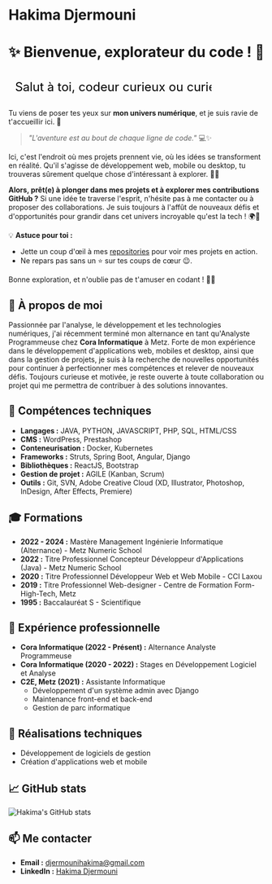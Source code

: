 
# Hakima Djermouni

# ✨ Bienvenue, explorateur du code ! 🚀

<svg width="400" height="60" xmlns="http://www.w3.org/2000/svg">
  <text x="10" y="40" font-size="24" fill="black">
    <animate attributeName="x" from="10" to="300" dur="5s" repeatCount="indefinite" />
    Salut à toi, codeur curieux ou curieuse !
  </text>
</svg>

Tu viens de poser tes yeux sur **mon univers numérique**, et je suis ravie de t'accueillir ici. 🎉

> _"L'aventure est au bout de chaque ligne de code."_ 💻✨

Ici, c'est l'endroit où mes projets prennent vie, où les idées se transforment en réalité. Qu'il s'agisse de développement web, mobile ou desktop, tu trouveras sûrement quelque chose d'intéressant à explorer. 👩‍💻

**Alors, prêt(e) à plonger dans mes projets et à explorer mes contributions GitHub ?** Si une idée te traverse l'esprit, n'hésite pas à me contacter ou à proposer des collaborations. Je suis toujours à l'affût de nouveaux défis et d'opportunités pour grandir dans cet univers incroyable qu'est la tech ! 🌍🌟

💡 **Astuce pour toi :** 
- Jette un coup d'œil à mes [repositories](https://github.com/tonprofil) pour voir mes projets en action.
- Ne repars pas sans un ⭐ sur tes coups de cœur 😉.

Bonne exploration, et n'oublie pas de t'amuser en codant ! 🤖🎨


## 👋 À propos de moi

Passionnée par l'analyse, le développement et les technologies numériques, j'ai récemment terminé mon alternance en tant qu'Analyste Programmeuse chez **Cora Informatique** à Metz. Forte de mon expérience dans le développement d'applications web, mobiles et desktop, ainsi que dans la gestion de projets, je suis à la recherche de nouvelles opportunités pour continuer à perfectionner mes compétences et relever de nouveaux défis. Toujours curieuse et motivée, je reste ouverte à toute collaboration ou projet qui me permettra de contribuer à des solutions innovantes.

## 🔧 Compétences techniques

- **Langages :** JAVA, PYTHON, JAVASCRIPT, PHP, SQL, HTML/CSS
- **CMS :** WordPress, Prestashop
- **Conteneurisation :** Docker, Kubernetes
- **Frameworks :** Struts, Spring Boot, Angular, Django
- **Bibliothèques :** ReactJS, Bootstrap
- **Gestion de projet :** AGILE (Kanban, Scrum)
- **Outils :** Git, SVN, Adobe Creative Cloud (XD, Illustrator, Photoshop, InDesign, After Effects, Premiere)

## 🎓 Formations

- **2022 - 2024 :** Mastère Management Ingénierie Informatique (Alternance) - Metz Numeric School
- **2022 :** Titre Professionnel Concepteur Développeur d'Applications (Java) - Metz Numeric School
- **2020 :** Titre Professionnel Développeur Web et Web Mobile - CCI Laxou
- **2019 :** Titre Professionnel Web-designer - Centre de Formation Form-High-Tech, Metz
- **1995 :** Baccalauréat S - Scientifique

## 💼 Expérience professionnelle

- **Cora Informatique (2022 - Présent) :** Alternance Analyste Programmeuse
- **Cora Informatique (2020 - 2022) :** Stages en Développement Logiciel et Analyse
- **C2E, Metz (2021) :** Assistante Informatique  
    - Développement d'un système admin avec Django  
    - Maintenance front-end et back-end  
    - Gestion de parc informatique

## 🔭 Réalisations techniques

- Développement de logiciels de gestion
- Création d'applications web et mobile

## 📈 GitHub stats

![Hakima's GitHub stats](https://github-readme-stats.vercel.app/api?username=DH-HUB&show_icons=true&theme=radical)


## 📫 Me contacter

- **Email :** djermounihakima@gmail.com
- **LinkedIn :** [Hakima Djermouni](https://www.linkedin.com/in/dh--)

